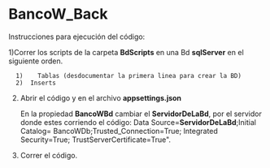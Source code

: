 # BancoW_Back

Instrucciones para ejecución del código:

1)Correr los scripts de la carpeta **BdScripts** en una Bd **sqlServer** en el siguiente orden.

      1)	Tablas (desdocumentar la primera linea para crear la BD)
      2)  Inserts

2)	Abrir el código y en el archivo **appsettings.json**

	  En la propiedad **BancoWBd** cambiar el **ServidorDeLaBd**, por el servidor donde estes corriendo el código:
    Data Source=**ServidorDeLaBd**;Initial Catalog= BancoWDb;Trusted_Connection=True; Integrated Security=True; TrustServerCertificate=True".

3)	Correr el código.


